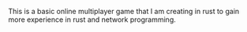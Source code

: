 This is a basic online multiplayer game that I am creating in rust to gain more experience in rust and network programming.
